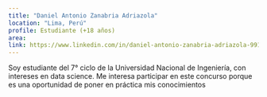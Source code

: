 ```yaml
---
title: "Daniel Antonio Zanabria Adriazola"
location: "Lima, Perú"
profile: Estudiante (+18 años)
area: 
link: https://www.linkedin.com/in/daniel-antonio-zanabria-adriazola-991b00194?utm_source=share&utm_campaign=share_via&utm_content=profile&utm_medium=android_app
---
```


Soy estudiante del 7° ciclo de la Universidad Nacional de Ingeniería, con intereses en data science. Me interesa participar en este concurso porque es una oportunidad de poner en práctica mis conocimientos
